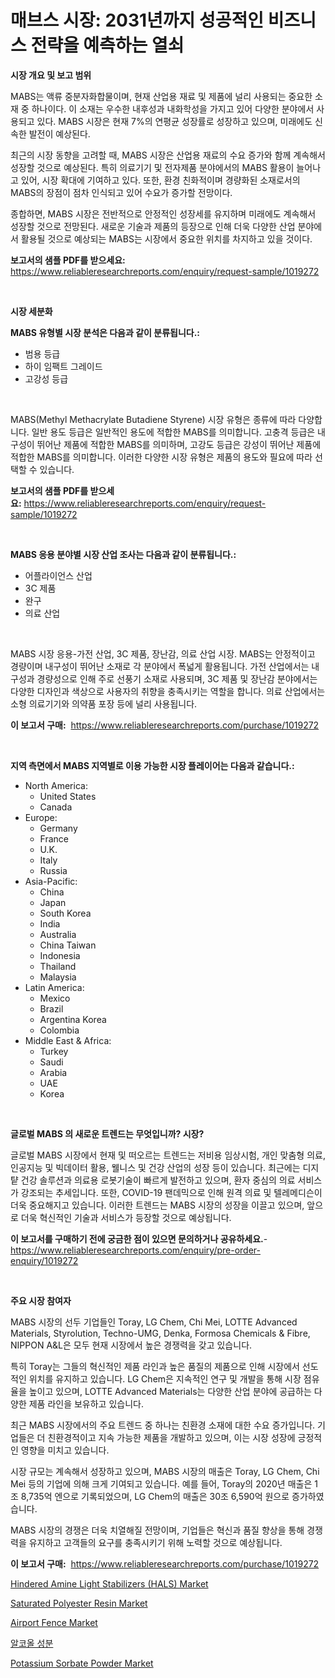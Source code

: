 <p><h1>매브스 시장: 2031년까지 성공적인 비즈니스 전략을 예측하는 열쇠</h1></p><p><strong>시장 개요 및 보고 범위</strong></p>
<p><p>MABS는 액류 중분자화합물이며, 현재 산업용 재료 및 제품에 널리 사용되는 중요한 소재 중 하나이다. 이 소재는 우수한 내후성과 내화학성을 가지고 있어 다양한 분야에서 사용되고 있다. MABS 시장은 현재 7%의 연평균 성장률로 성장하고 있으며, 미래에도 신속한 발전이 예상된다.</p><p>최근의 시장 동향을 고려할 때, MABS 시장은 산업용 재료의 수요 증가와 함께 계속해서 성장할 것으로 예상된다. 특히 의료기기 및 전자제품 분야에서의 MABS 활용이 늘어나고 있어, 시장 확대에 기여하고 있다. 또한, 환경 친화적이며 경량화된 소재로서의 MABS의 장점이 점차 인식되고 있어 수요가 증가할 전망이다.</p><p>종합하면, MABS 시장은 전반적으로 안정적인 성장세를 유지하며 미래에도 계속해서 성장할 것으로 전망된다. 새로운 기술과 제품의 등장으로 인해 더욱 다양한 산업 분야에서 활용될 것으로 예상되는 MABS는 시장에서 중요한 위치를 차지하고 있을 것이다.</p></p>
<p><strong>보고서의 샘플 PDF를 받으세요:</strong> <a href="https://www.reliableresearchreports.com/enquiry/request-sample/1019272">https://www.reliableresearchreports.com/enquiry/request-sample/1019272</a></p>
<p>&nbsp;</p>
<p><strong>시장 세분화</strong></p>
<p><strong>MABS 유형별 시장 분석은 다음과 같이 분류됩니다.:</strong></p>
<p><ul><li>범용 등급</li><li>하이 임팩트 그레이드</li><li>고강성 등급</li></ul></p>
<p>&nbsp;</p>
<p><p>MABS(Methyl Methacrylate Butadiene Styrene) 시장 유형은 종류에 따라 다양합니다. 일반 용도 등급은 일반적인 용도에 적합한 MABS를 의미합니다. 고충격 등급은 내구성이 뛰어난 제품에 적합한 MABS를 의미하며, 고강도 등급은 강성이 뛰어난 제품에 적합한 MABS를 의미합니다. 이러한 다양한 시장 유형은 제품의 용도와 필요에 따라 선택할 수 있습니다.</p></p>
<p><strong>보고서의 샘플 PDF를 받으세요:</strong>&nbsp;<a href="https://www.reliableresearchreports.com/enquiry/request-sample/1019272">https://www.reliableresearchreports.com/enquiry/request-sample/1019272</a></p>
<p>&nbsp;</p>
<p><strong> MABS 응용 분야별 시장 산업 조사는 다음과 같이 분류됩니다.:</strong></p>
<p><ul><li>어플라이언스 산업</li><li>3C 제품</li><li>완구</li><li>의료 산업</li></ul></p>
<p>&nbsp;</p>
<p><p>MABS 시장 응용-가전 산업, 3C 제품, 장난감, 의료 산업 시장. MABS는 안정적이고 경량이며 내구성이 뛰어난 소재로 각 분야에서 폭넓게 활용됩니다. 가전 산업에서는 내구성과 경량성으로 인해 주로 선풍기 소재로 사용되며, 3C 제품 및 장난감 분야에서는 다양한 디자인과 색상으로 사용자의 취향을 충족시키는 역할을 합니다. 의료 산업에서는 소형 의료기기와 의약품 포장 등에 널리 사용됩니다.</p></p>
<p><strong>이 보고서 구매:</strong>&nbsp; <a href="https://www.reliableresearchreports.com/purchase/1019272">https://www.reliableresearchreports.com/purchase/1019272</a></p>
<p>&nbsp;</p>
<p><strong>지역 측면에서 MABS 지역별로 이용 가능한 시장 플레이어는 다음과 같습니다.:</strong></p>
<p><ul>
    <li>
        North America:
        <ul>
            <li>United States</li>
            <li>Canada</li>
        </ul>
    </li>
    <li>
        Europe:
        <ul>
            <li>Germany</li>
            <li>France</li>
            <li>U.K.</li>
            <li>Italy</li>
            <li>Russia</li>
        </ul>
    </li>
    <li>
        Asia-Pacific:
        <ul>
            <li>China</li>
            <li>Japan</li>
            <li>South Korea</li>
            <li>India</li>
            <li>Australia</li>
            <li>China Taiwan</li>
            <li>Indonesia</li>
            <li>Thailand</li>
            <li>Malaysia</li>
        </ul>
    </li>
    <li>
        Latin America:
        <ul>
            <li>Mexico</li>
            <li>Brazil</li>
            <li>Argentina Korea</li>
            <li>Colombia</li>
        </ul>
    </li>
    <li>
        Middle East & Africa:
        <ul>
            <li>Turkey</li>
            <li>Saudi</li>
            <li>Arabia</li>
            <li>UAE</li>
            <li>Korea</li>
        </ul>
    </li>
    </ul></p>
<p>&nbsp;</p>
<p><strong>글로벌 MABS 의 새로운 트렌드는 무엇입니까? 시장?</strong></p>
<p><p>글로벌 MABS 시장에서 현재 및 떠오르는 트렌드는 저비용 임상시험, 개인 맞춤형 의료, 인공지능 및 빅데이터 활용, 웰니스 및 건강 산업의 성장 등이 있습니다. 최근에는 디지턑 건강 솔루션과 의료용 로봇기술이 빠르게 발전하고 있으며, 환자 중심의 의료 서비스가 강조되는 추세입니다. 또한, COVID-19 팬데믹으로 인해 원격 의료 및 텔레메디슨이 더욱 중요해지고 있습니다. 이러한 트렌드는 MABS 시장의 성장을 이끌고 있으며, 앞으로 더욱 혁신적인 기술과 서비스가 등장할 것으로 예상됩니다.</p></p>
<p><strong>이 보고서를 구매하기 전에 궁금한 점이 있으면 문의하거나 공유하세요.</strong>- <a href="https://www.reliableresearchreports.com/enquiry/pre-order-enquiry/1019272">https://www.reliableresearchreports.com/enquiry/pre-order-enquiry/1019272</a></p>
<p>&nbsp;</p>
<p><strong>주요 시장 참여자</strong></p>
<p><p>MABS 시장의 선두 기업들인 Toray, LG Chem, Chi Mei, LOTTE Advanced Materials, Styrolution, Techno-UMG, Denka, Formosa Chemicals & Fibre, NIPPON A&L은 모두 현재 시장에서 높은 경쟁력을 갖고 있습니다. </p><p>특히 Toray는 그들의 혁신적인 제품 라인과 높은 품질의 제품으로 인해 시장에서 선도적인 위치를 유지하고 있습니다. LG Chem은 지속적인 연구 및 개발을 통해 시장 점유율을 높이고 있으며, LOTTE Advanced Materials는 다양한 산업 분야에 공급하는 다양한 제품 라인을 보유하고 있습니다.</p><p>최근 MABS 시장에서의 주요 트렌드 중 하나는 친환경 소재에 대한 수요 증가입니다. 기업들은 더 친환경적이고 지속 가능한 제품을 개발하고 있으며, 이는 시장 성장에 긍정적인 영향을 미치고 있습니다.</p><p>시장 규모는 계속해서 성장하고 있으며, MABS 시장의 매출은 Toray, LG Chem, Chi Mei 등의 기업에 의해 크게 기여되고 있습니다. 예를 들어, Toray의 2020년 매출은 1조 8,735억 엔으로 기록되었으며, LG Chem의 매출은 30조 6,590억 원으로 증가하였습니다.</p><p>MABS 시장의 경쟁은 더욱 치열해질 전망이며, 기업들은 혁신과 품질 향상을 통해 경쟁력을 유지하고 고객들의 요구를 충족시키기 위해 노력할 것으로 예상됩니다.</p></p>
<p><strong>이 보고서 구매:</strong>&nbsp;&nbsp;<a href="https://www.reliableresearchreports.com/purchase/1019272">https://www.reliableresearchreports.com/purchase/1019272</a></p>
<p><p><a href="https://view.publitas.com/reportprime-1/global-hindered-amine-light-stabilizers-hals-market-size-and-market-trends-insights-and-projections-from-2023-to-2030/">Hindered Amine Light Stabilizers (HALS) Market</a></p><p><a href="https://github.com/irfadac/Market-Research-Report-List-2/blob/main/saturated-polyester-resin-market.md">Saturated Polyester Resin Market</a></p><p><a href="https://pretty-mail-caf.notion.site/Insights-into-Airport-Fence-Market-Size-Analysing-Market-Share-Trends-and-Growth-from-2024-to-203-105d705d715b40f198d877314d74bb33">Airport Fence Market</a></p><p><a href="https://github.com/lkwggful07722/Market-Research-Report-List-1/blob/main/5634000189304.md">알코올 성분</a></p><p><a href="https://full-wildebeest-80b.notion.site/Potassium-Sorbate-Powder-Market-Research-Report-Provides-thorough-Industry-Overview-which-offers-an-b0fec490da6d4c79991e3e0caa425caa">Potassium Sorbate Powder Market</a></p></p>
